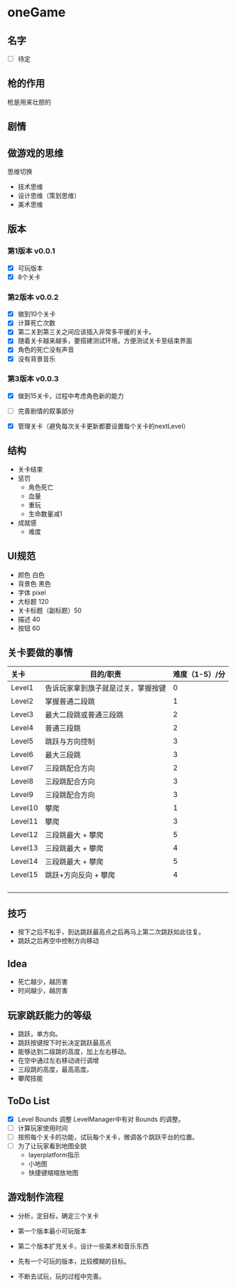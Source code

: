 # oneGame



## 名字

- [ ] 待定

## 枪的作用

枪是用来壮胆的



## 剧情





## 做游戏的思维

思维切换

* 技术思维
* 设计思维（策划思维）
* 美术思维



## 版本

### 第1版本 v0.0.1

- [x] 可玩版本
- [x] 8个关卡

### 第2版本 v0.0.2

- [x] 做到10个关卡
- [x] 计算死亡次数
- [x] 第二关到第三关之间应该插入非常多平缓的关卡。
- [x] 随着关卡越来越多，要搭建测试环境，方便测试关卡至结束界面
- [x] 角色的死亡没有声音
- [x] 没有背景音乐

### 第3版本 v0.0.3

- [x] 做到15关卡，过程中考虑角色新的能力
- [ ] 完善剧情的叙事部分
- [x] 管理关卡（避免每次关卡更新都要设置每个关卡的nextLevel）



## 结构

* 关卡结束
* 惩罚
  * 角色死亡
  * 血量
  * 重玩
  * 生命数量减1
* 成就感
  * 难度



## UI规范

* 颜色 白色
* 背景色 黑色
* 字体 pixel
* 大标题 120
* 关卡标题（副标题）50
* 描述 40
* 按钮 60



## 关卡要做的事情

| 关卡    | 目的/职责                          | 难度（1-5）/分 |
| :------ | ---------------------------------- | -------------- |
| Level1  | 告诉玩家拿到旗子就是过关，掌握按键 | 0              |
| Level2  | 掌握普通二段跳                     | 1              |
| Level3  | 最大二段跳或普通三段跳             | 2              |
| Level4  | 普通三段跳                         | 2              |
| Level5  | 跳跃与方向控制                     | 3              |
| Level6  | 最大三段跳                         | 3              |
| Level7  | 三段跳配合方向                     | 2              |
| Level8  | 三段跳配合方向                     | 3              |
| Level9  | 三段跳配合方向                     | 3              |
| Level10 | 攀爬                               | 1              |
| Level11 | 攀爬                               | 3              |
| Level12 | 三段跳最大 + 攀爬                  | 5              |
| Level13 | 三段跳最大 + 攀爬                  | 4              |
| Level14 | 三段跳最大 + 攀爬                  | 5              |
| Level15 | 跳跃+方向反向 + 攀爬               | 4              |
|         |                                    |                |
|         |                                    |                |
|         |                                    |                |
|         |                                    |                |



## 技巧

* 按下之后不松手，到达跳跃最高点之后再马上第二次跳跃如此往复。
* 跳跃之后再空中控制方向移动



## Idea

* 死亡越少，越厉害
* 时间越少，越厉害



## 玩家跳跃能力的等级

* 跳跃，单方向。
* 跳跃按键按下时长决定跳跃最高点
* 能够达到二级跳的高度，加上左右移动。
* 在空中通过左右移动进行调增
* 三段跳的高度，最高高度。
* 攀爬技能



## ToDo List

- [x] Level Bounds 调整 LevelManager中有对 Bounds 的调整。
- [ ] 计算玩家使用时间
- [ ] 按照每个关卡的功能，试玩每个关卡，微调各个跳跃平台的位置。
- [ ] 为了让玩家看到地图全貌
  * layerplatform指示
  * 小地图
  * 快捷键缩缩放地图



## 游戏制作流程

* 分析，定目标，确定三个关卡
* 第一个版本最小可玩版本
* 第二个版本扩充关卡，设计一些美术和音乐东西

* 先有一个可玩的版本，比较模糊的目标。
* 不断去试玩，玩的过程中完善。
